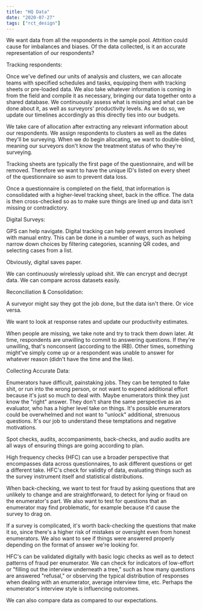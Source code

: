 ```yaml
---
title: "HQ Data"
date: "2020-07-27"
tags: ["rct_design"]
---
```


We want data from all the respondents in the sample pool. Attrition could cause for imbalances and biases. Of the data collected, is it an accurate representation of our respondents?

Tracking respondents:

Once we've defined our units of analysis and clusters, we can allocate teams with specified schedules and tasks, equipping them with tracking sheets or pre-loaded data. We also take whatever information is coming in from the field and compile it as necessary, bringing our data together onto a shared database. We continuously assess what is missing and what can be done about it, as well as surveyors' productivity levels. As we do so, we update our timelines accordingly as this directly ties into our budgets.

We take care of allocation after extracting any relevant information about our respondents. We assign respondents to clusters as well as the dates they'll be surveying. When we do begin allocating, we want to double-blind, meaning our surveyors don't know the treatment status of who they're surveying.

Tracking sheets are typically the first page of the questionnaire, and will be removed. Therefore we want to have the unique ID's listed on every sheet of the questionnaire so asm to prevent data loss.

Once a questionnaire is completed on the field, that information is consolidated with a higher-level tracking sheet, back in the office. The data is then cross-checked so as to make sure things are lined up and data isn't missing or contradictory.

Digital Surveys:

GPS can help navigate. Digital tracking can help prevent errors involved with manual entry. This can be done in a number of ways, such as helping narrow down choices by filtering categories, scanning QR codes, and selecting cases from a list.

Obviously, digital saves paper.

We can continuously wirelessly upload shit. We can encrypt and decrypt data. We can compare across datasets easily.

Reconciliation & Consolidation:

A surveyor might say they got the job done, but the data isn't there. Or vice versa.

We want to look at response rates and update our productivity estimates.

When people are missing, we take note and try to track them down later. At time, respondents are unwilling to commit to answering questions. If they're unwilling, that's nonconsent (according to the IRB). Other times, something might've simply come up or a respondent was unable to answer for whatever reason (didn't have the time and the like).

Collecting Accurate Data:

Enumerators have difficult, painstaking jobs. They can be tempted to fake shit, or run into the wrong person, or not want to expend additional effort because it's just so much to deal with. Maybe enumerators think they just know the "right" answer. They don't share the same perspective as an evaluator, who has a higher level take on things. It's possible enumerators could be overwhelmed and not want to "unlock" additional, strenuous questions. It's our job to understand these temptations and negative motivations.

Spot checks, audits, accompaniments, back-checks, and audio audits are all ways of ensuring things are going according to plan.

High frequency checks (HFC) can use a broader perspective that encompasses data across questionnaires, to ask different questions or get a different take. HFC's check for validity of data, evaluating things such as the survey instrument itself and statistical distributions.

When back-checking, we want to test for fraud by asking questions that are unlikely to change and are straightforward, to detect for lying or fraud on the enumerator's part. We also want to test for questions that an enumerator may find problematic, for example because it'd cause the survey to drag on.

If a survey is complicated, it's worth back-checking the questions that make it so, since there's a higher risk of mistakes or oversight even from honest enumerators. We also want to see if things were answered properly depending on the format of answer we're looking for.

HFC's can be validated digitally with basic logic checks as well as to detect patterns of fraud per enumerator. We can check for indicators of low-effort or "filling out the interview underneath a tree," such as how many questions are answered "refusal," or observing the typical distribution of responses when dealing with an enumerator, average interview time, etc. Perhaps the enumerator's interview style is influencing outcomes.

We can also compare data as compared to our expectations.
